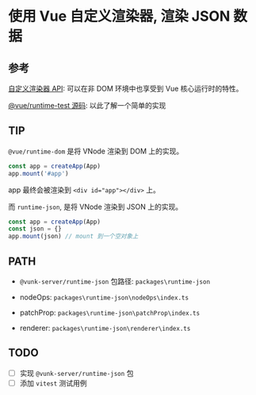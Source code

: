 # 使用 Vue 自定义渲染器, 渲染 JSON 数据

## 参考

[自定义渲染器 API](https://cn.vuejs.org/api/custom-renderer#custom-renderer-api): 可以在非 DOM 环境中也享受到 Vue 核心运行时的特性。

[@vue/runtime-test 源码](../../packages/runtime-test/): 以此了解一个简单的实现

## TIP

`@vue/runtime-dom` 是将 VNode 渲染到 DOM 上的实现。

```ts
const app = createApp(App)
app.mount('#app')
```

app 最终会被渲染到 `<div id="app"></div>` 上。

而 `runtime-json`, 是将 VNode 渲染到 JSON 上的实现。

```ts
const app = createApp(App)
const json = {}
app.mount(json) // mount 到一个空对象上
```

## PATH

- `@vunk-server/runtime-json` 包路径: `packages\runtime-json`

- nodeOps:  `packages\runtime-json\nodeOps\index.ts`
- patchProp: `packages\runtime-json\patchProp\index.ts`
- renderer: `packages\runtime-json\renderer\index.ts`

## TODO

- [ ] 实现 `@vunk-server/runtime-json` 包
- [ ] 添加 `vitest` 测试用例
